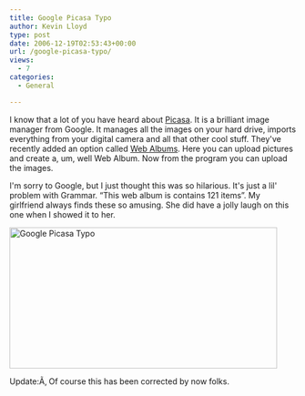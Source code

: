 ```yaml
---
title: Google Picasa Typo
author: Kevin Lloyd
type: post
date: 2006-12-19T02:53:43+00:00
url: /google-picasa-typo/
views:
  - 7
categories:
  - General

---
```

I know that a lot of you have heard about [Picasa][1]. It is a brilliant image manager from Google. It manages all the images on your hard drive, imports everything from your digital camera and all that other cool stuff. They've recently added an option called [Web Albums][2]. Here you can upload pictures and create a, um, well Web Album. Now from the program you can upload the images.

I'm sorry to Google, but I just thought this was so hilarious. It's just a lil' problem with Grammar. &#8220;This web album is contains 121 items&#8221;. My girlfriend always finds these so amusing. She did have a jolly laugh on this one when I showed it to her.

<img src="/wp-content/uploads/picasa_typo.png" alt="Google Picasa Typo" title="Google Picasa Typo" border="0" height="248" width="470" />

Update:Ã‚ Of course this has been corrected by now folks.

 [1]: http://www.picasa.com
 [2]: http://picasaweb.google.com/